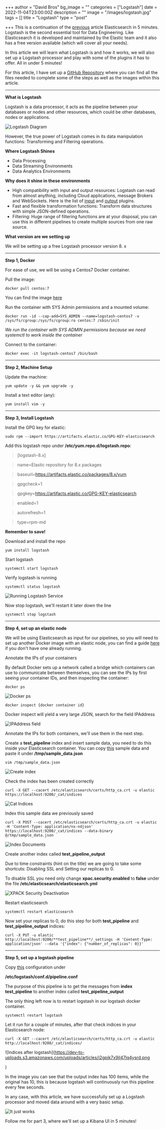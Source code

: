 +++
author = "David Bros"
bg_image = ""
categories = ["Logstash"]
date = 2022-11-04T23:00:00Z
description = ""
image = "/images/logstash.jpg"
tags = []
title = "Logstash"
type = "post"

+++
This is a continuation of the [previous](https://dev.to/thehunter896/elk-elasticsearch-in-5-minutes-5bfn) article Elasticsearch in 5 minutes. Logstash is the second essential tool for Data Engineering. Like Elasticsearch it is developed and maintained by the Elastic team and it also has a free version available (which will cover all your needs).

In this article we will learn what Logstash is and how it works, we will also set up a Logstash processor and play with some of the plugins it has to offer. All in under 5 minutes!

For this article, I have set up a [GitHub Repository](https://github.com/TheHunter896/logstash-in-five-minutes) where you can find all the files needed to complete some of the steps as well as the images within this article.

***

**What is Logstash**

Logstash is a data processor, it acts as the pipeline between your databases or nodes and other resources, which could be other databases, nodes or applications.

![Logstash Diagram](https://dev-to-uploads.s3.amazonaws.com/uploads/articles/rznkk8h6pj1jz3o7pnol.png)

However, the true power of Logstash comes in its data manipulation functions: Transforming and Filtering operations.

**Where Logstash Shines**

* Data Processing
* Data Streaming Environments
* Data Analytics Environments

**Why does it shine in these environments**

* High compatibility with input and output resources: Logstash can read from almost anything, including Cloud applications, message Brokers and WebSockets. Here is the list of [input](https://www.elastic.co/guide/en/logstash/current/input-plugins.html) and [output](https://www.elastic.co/guide/en/logstash/current/output-plugins.html) plugins.
* Fast and flexible transformation functions: Transform data structures with simple JSON-defined operations.
* Filtering: Huge range of filtering functions are at your disposal, you can use this in different pipelines to create multiple sources from one raw source.

**What version are we setting up**

We will be setting up a free Logstash processor version 8. x

***

**Step 1, Docker**

For ease of use, we will be using a Centos7 Docker container.

Pull the image:

`docker pull centos:7`

You can find the image [here](https://hub.docker.com/_/centos)

Run the container with SYS Admin permissions and a mounted volume:

`docker run -id --cap-add=SYS_ADMIN --name=logstash-centos7 -v /sys/fs/cgroup:/sys/fs/cgroup:ro centos:7 /sbin/init`

_We run the container with SYS ADMIN permissions because we need systemctl to work inside the container_

Connect to the container:

`docker exec -it logstash-centos7 /bin/bash`

***

**Step 2, Machine Setup**

Update the machine:

`yum update -y && yum upgrade -y`

Install a text editor (any):

`yum install vim -y`

***

**Step 3, Install Logstash**

Install the GPG key for elastic:

`sudo rpm --import https://artifacts.elastic.co/GPG-KEY-elasticsearch`

Add this logstash repo under **/etc/yum.repo.d/logstash.repo**:

> \[logstash-8.x\]

> name=Elastic repository for 8.x packages

> baseurl=https://artifacts.elastic.co/packages/8.x/yum

> gpgcheck=1

> gpgkey=https://artifacts.elastic.co/GPG-KEY-elasticsearch

> enabled=1

> autorefresh=1

> type=rpm-md

**Remember to save!**

Download and install the repo

`yum install logstash`

Start logstash

`systemctl start logstash`

Verify logstash is running

`systemctl status logstash`

![Running Logstash Service](https://dev-to-uploads.s3.amazonaws.com/uploads/articles/c1phahtfbynr0clyxopm.png)

Now stop logstash, we'll restart it later down the line

`systemctl stop logstash`

***

**Step 4, set up an elastic node**

We will be using Elasticsearch as input for our pipelines, so you will need to set up another Docker image with an elastic node, you can find a guide [here](https://dev.to/thehunter896/elk-elasticsearch-in-5-minutes-5bfn) if you don't have one already running.

Annotate the IPs of your containers

By default Docker sets up a network called a bridge which containers can use to communicate between themselves, you can see the IPs by first seeing your container IDs, and then inspecting the container:

`docker ps`

![Docker ps](https://dev-to-uploads.s3.amazonaws.com/uploads/articles/va7g20z5c61rom0udpm6.png)

`docker inspect {docker container id}`

Docker inspect will yield a very large JSON, search for the field IPAddress

![IPAddress field](https://dev-to-uploads.s3.amazonaws.com/uploads/articles/1lx68bfe8aa5tvguhaec.png)

Annotate the IPs for both containers, we'll use them in the next step.

Create a **test_pipeline** index and insert sample data, you need to do this inside your Elasticsearch container. You can copy [this](https://github.com/TheHunter896/logstash-in-five-minutes/blob/master/sample_data.txt) sample data and paste it under **/tmp/sample_data.json**

`vim /tmp/sample_data.json`

![Create index](https://dev-to-uploads.s3.amazonaws.com/uploads/articles/h71jokw58qimimk9jp1h.png)

Check the index has been created correctly

`curl -X GET --cacert /etc/elasticsearch/certs/http_ca.crt -u elastic https://localhost:9200/_cat/indices`

![Cat Indices](https://dev-to-uploads.s3.amazonaws.com/uploads/articles/fibuadm4rlyuno8e66vw.png)

Index this sample data we previously saved

`curl -X POST --cacert /etc/elasticsearch/certs/http_ca.crt -u elastic -H 'Content-Type: application/nx-ndjson' https://localhost:9200/_cat/indices --data-binary @/tmp/sample_data.json`

![Index Documents](https://dev-to-uploads.s3.amazonaws.com/uploads/articles/c16j27f6fsd7hddfpixb.png)

Create another index called **test_pipeline_output**

Due to time constraints (hint on the title) we are going to take some shortcuts: Disabling SSL and Setting our replicas to 0.

To disable SSL you need only change **xpac.security.enabled** to **false** under the file **/etc/elasticsearch/elasticsearch.yml**

![XPACK Security Deactivation](https://dev-to-uploads.s3.amazonaws.com/uploads/articles/rscxjr78gbh9e6p247az.png)

Restart elasticsearch

`systemctl restart elasticsearch`

Now set your replicas to 0, do this step for both **test_pipeline** and **test_pipeline_output** indices:

`curl -X PUT -u elastic http://localhost:9200/**test_pipeline**/_settings -H 'Content-Type: application/json' --data '{"index": {"number_of_replicas": 0}}'`

***

**Step 5, set up a logstash pipeline**

Copy [this](https://github.com/TheHunter896/logstash-in-five-minutes/blob/master/conf/pipeline.conf) configuration under

**/etc/logstash/conf.d/pipeline.conf**

The purpose of this pipeline is to get the messages from **index test_pipeline** to another index called **test_pipeline_output**

The only thing left now is to restart logstash in our logstash docker container.

`systemctl restart logstash`

Let it run for a couple of minutes, after that check indices in your Elasticsearch node:

`curl -X GET --cacert /etc/elasticsearch/certs/http_ca.crt -u elastic http://localhost:9200/_cat/indices/`

!\[Indices after logstash\](https://dev-to-uploads.s3.amazonaws.com/uploads/articles/i2gpik7x9jl47lq4ysrd.png

)

In the image you can see that the output index has 100 items, while the original has 10, this is because logstash will continuously run this pipeline every few seconds.

In any case, with this article, we have successfully set up a Logstash processor and moved data around with a very basic setup.

![It just works](https://dev-to-uploads.s3.amazonaws.com/uploads/articles/3wwi35zlkd9g6y15k2f0.gif)

Follow me for part 3, where we'll set up a Kibana UI in 5 minutes!